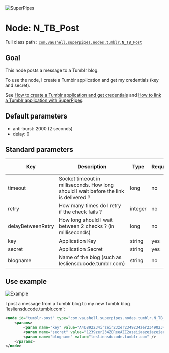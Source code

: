 ![SuperPipes](https://raw2.github.com/fabienvauchelles/superpipes/master/docs/images/logo_slogan238.png)


# Node: N_TB_Post

Full class path : [`com.vaushell.superpipes.nodes.tumblr.N_TB_Post`](../../superpipes/src/main/java/com/vaushell/superpipes/nodes/tumblr/N_TB_Post.java)


## Goal

This node posts a message to a Tumblr blog.

To use the node, I create a Tumblr application and get my credentials (key and secret).

See [How to create a Tumblr application and get credentials](../tutorials/Create_Tumblr_Application.md) and [How to link a Tumblr application with SuperPipes](../tutorials/Link_Tumblr_Application.md).


## Default parameters

* anti-burst: 2000 (2 seconds)
* delay: 0


## Standard parameters

Key | Description | Type | Required | Default value | Example value
 --- | --- | --- | --- | --- | ---
timeout | Socket timeout in milliseconds. How long should I wait before the link is delivered ? | long | no | 20000 | 20000
retry | How many times do I retry if the check fails ? | integer | no | 3 | 3
delayBetweenRetry | How long should I wait between 2 checks ? (in milliseconds) | long | no | 5000 | 5000
key | Application Key | string | yes | N/A | A46892234irzeir23zer2349234zer23490234
secret | Application Secret | string | yes | N/A | 1239zer234ZEReeAZE2azeiiaazeiazeier
blogname | Name of the blog (such as lesliensducode.tumblr.com) | string | no | N/A | lesliensducode.tumblr.com


## Use example

![Example](https://raw2.github.com/fabienvauchelles/superpipes/master/docs/images/example_migrate_tumblr.png)

I post a message from a Tumblr blog to my new Tumblr blog 'lesliensducode.tumblr.com':

```xml
<node id="tumblr-post" type="com.vaushell.superpipes.nodes.tumblr.N_TB_Post">
    <params>
        <param name="key" value="A46892234irzeir23zer2349234zer23490234" />
        <param name="secret" value="1239zer234ZEReeAZE2azeiiaazeiazeier" />
        <param name="blogname" value="lesliensducode.tumblr.com" />
    </params>
</node>
```
